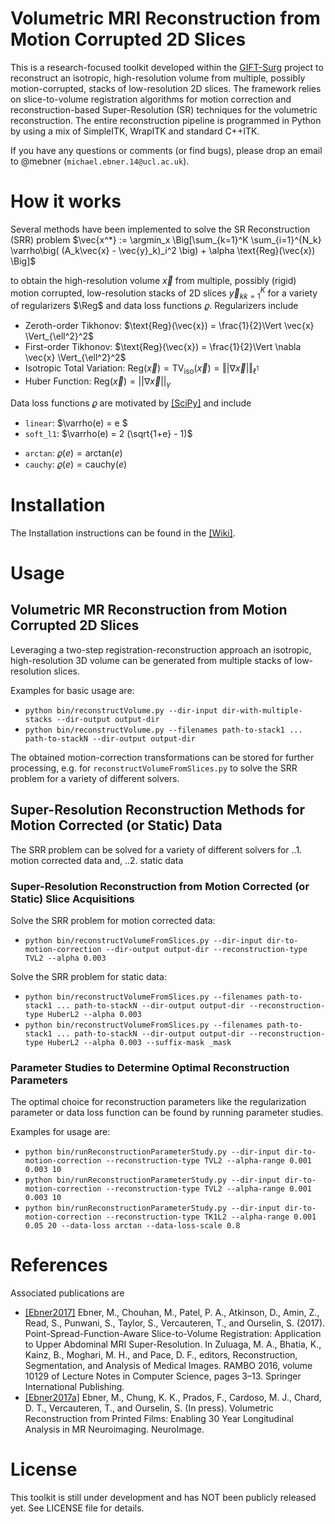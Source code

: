 # Volumetric MRI Reconstruction from Motion Corrupted 2D Slices

This is a research-focused toolkit developed within the [GIFT-Surg](http://www.gift-surg.ac.uk/) project to reconstruct an isotropic, high-resolution volume from multiple, possibly motion-corrupted, stacks of low-resolution 2D slices. The framework relies on slice-to-volume registration algorithms for motion correction and reconstruction-based Super-Resolution (SR) techniques for the volumetric reconstruction. 
The entire reconstruction pipeline is programmed in Python by using a mix of SimpleITK, WrapITK and standard C++ITK.

If you have any questions or comments (or find bugs), please drop an email to @mebner (`michael.ebner.14@ucl.ac.uk`).

# How it works

Several methods have been implemented to solve the SR Reconstruction (SRR) problem
$\vec{x^*} := \argmin_x \Big[\sum_{k=1}^K \sum_{i=1}^{N_k} \varrho\big( (A_k\vec{x} - \vec{y}_k)_i^2 \big) + \alpha \text{Reg}(\vec{x}) \Big]$

to obtain the high-resolution volume $\vec{x}$ from multiple, possibly (rigid) motion corrupted, low-resolution stacks of 2D slices ${\vec{y}_k}_{k=1}^K$
for a variety of regularizers $\Reg$ and data loss functions $\varrho$.
Regularizers include
* Zeroth-order Tikhonov: $\text{Reg}(\vec{x}) = \frac{1}{2}\Vert \vec{x} \Vert_{\ell^2}^2$
* First-order Tikhonov: $\text{Reg}(\vec{x}) = \frac{1}{2}\Vert \nabla \vec{x} \Vert_{\ell^2}^2$
* Isotropic Total Variation: $\text{Reg}(\vec{x}) = \text{TV}_\text{iso}(\vec{x}) = \Vert |\nabla \vec{x}| \Vert_{\ell^1}$
* Huber Function: $\text{Reg}(\vec{x}) =  \big| |\nabla \vec{x}| \big|_{\gamma}$

Data loss functions $\varrho$ are motivated by [[SciPy]](https://docs.scipy.org/doc/scipy-0.19.0/reference/generated/scipy.optimize.least_squares.html) and include 
* `linear`: $\varrho(e) = e $ 
* `soft_l1`: $\varrho(e) = 2 (\sqrt{1+e} - 1)$ 
<!-- * `huber`: $\varrho(e) = 2 (\sqrt{1+e} - 1)$  -->
* `arctan`: $\varrho(e) = \text{arctan}(e)$
* `cauchy`: $\varrho(e) = \text{cauchy}(e)$

# Installation
The Installation instructions can be found in the [[Wiki]](https://cmiclab.cs.ucl.ac.uk/mebner/VolumetricReconstruction/wikis/home).

# Usage

## Volumetric MR Reconstruction from Motion Corrupted 2D Slices
Leveraging a two-step registration-reconstruction approach an isotropic, high-resolution 3D volume can be generated from multiple stacks of low-resolution slices.

Examples for basic usage are:
* `python bin/reconstructVolume.py --dir-input dir-with-multiple-stacks --dir-output output-dir`
* `python bin/reconstructVolume.py --filenames path-to-stack1 ... path-to-stackN --dir-output output-dir`

The obtained motion-correction transformations can be stored for further processing, e.g. for `reconstructVolumeFromSlices.py` to solve the SRR problem for a variety of different solvers.

## Super-Resolution Reconstruction Methods for Motion Corrected (or Static) Data

The SRR problem can be solved for a variety of different solvers for
..1. motion corrected data and, 
..2. static data

### Super-Resolution Reconstruction from Motion Corrected (or Static) Slice Acquisitions
Solve the SRR problem for motion corrected data:
* `python bin/reconstructVolumeFromSlices.py --dir-input dir-to-motion-correction --dir-output output-dir --reconstruction-type TVL2 --alpha 0.003`

Solve the SRR problem for static data:
* `python bin/reconstructVolumeFromSlices.py --filenames path-to-stack1 ... path-to-stackN --dir-output output-dir --reconstruction-type HuberL2 --alpha 0.003`
* `python bin/reconstructVolumeFromSlices.py --filenames path-to-stack1 ... path-to-stackN --dir-output output-dir --reconstruction-type HuberL2 --alpha 0.003 --suffix-mask _mask`

### Parameter Studies to Determine Optimal Reconstruction Parameters
The optimal choice for reconstruction parameters like the regularization parameter or data loss function can be found by running parameter studies.

Examples for usage are:
* `python bin/runReconstructionParameterStudy.py --dir-input dir-to-motion-correction --reconstruction-type TVL2 --alpha-range 0.001 0.003 10`
* `python bin/runReconstructionParameterStudy.py --dir-input dir-to-motion-correction --reconstruction-type TVL2 --alpha-range 0.001 0.003 10`
* `python bin/runReconstructionParameterStudy.py --dir-input dir-to-motion-correction --reconstruction-type TK1L2 --alpha-range 0.001 0.05 20 --data-loss arctan --data-loss-scale 0.8`


# References
Associated publications are 
* [[Ebner2017]](https://link.springer.com/chapter/10.1007%2F978-3-319-52280-7_1) Ebner, M., Chouhan, M., Patel, P. A., Atkinson, D., Amin, Z., Read, S., Punwani, S., Taylor, S., Vercauteren, T., and Ourselin, S. (2017). Point-Spread-Function-Aware Slice-to-Volume Registration: Application to Upper Abdominal MRI Super-Resolution. In Zuluaga, M. A., Bhatia, K., Kainz, B., Moghari, M. H., and Pace, D. F., editors, Reconstruction, Segmentation, and Analysis of Medical Images. RAMBO 2016, volume 10129 of Lecture Notes in Computer Science, pages 3–13. Springer International Publishing.
* [[Ebner2017a]](https://www.journals.elsevier.com/neuroimage) Ebner, M., Chung, K. K., Prados, F., Cardoso, M. J., Chard, D. T., Vercauteren, T., and Ourselin, S. (In press). Volumetric Reconstruction from Printed Films: Enabling 30 Year Longitudinal Analysis in MR Neuroimaging. NeuroImage.


# License
This toolkit is still under development and has NOT been publicly released yet.
See LICENSE file for details.
